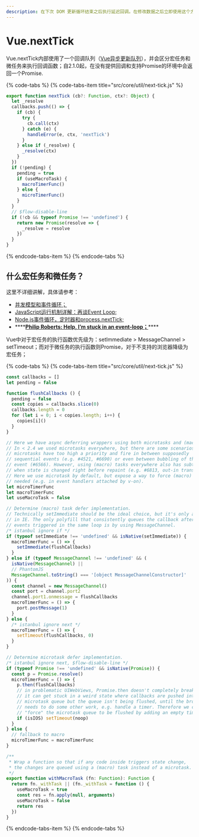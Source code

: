 ```yaml
---
description: 在下次 DOM 更新循环结束之后执行延迟回调。在修改数据之后立即使用这个方法，获取更新后的 DOM。
---
```


# Vue.nextTick

Vue.nextTick内部使用了一个回调队列（[Vue异步更新队列](https://cn.vuejs.org/v2/guide/reactivity.html#%E5%BC%82%E6%AD%A5%E6%9B%B4%E6%96%B0%E9%98%9F%E5%88%97)），并会区分宏任务和微任务来执行回调函数；自2.1.0起，在没有提供回调和支持Promise的环境中会返回一个Promise.

{% code-tabs %}
{% code-tabs-item title="src/core/util/next-tick.js" %}
```javascript
export function nextTick (cb?: Function, ctx?: Object) {
  let _resolve
  callbacks.push(() => {
    if (cb) {
      try {
        cb.call(ctx)
      } catch (e) {
        handleError(e, ctx, 'nextTick')
      }
    } else if (_resolve) {
      _resolve(ctx)
    }
  })
  if (!pending) {
    pending = true
    if (useMacroTask) {
      macroTimerFunc()
    } else {
      microTimerFunc()
    }
  }
  // $flow-disable-line
  if (!cb && typeof Promise !== 'undefined') {
    return new Promise(resolve => {
      _resolve = resolve
    })
  }
}
```
{% endcode-tabs-item %}
{% endcode-tabs %}

## 什么宏任务和微任务？

这里不详细讲解，具体请参考：

* [并发模型和事件循环；](https://developer.mozilla.org/zh-CN/docs/Web/JavaScript/EventLoop)
* [JavaScript运行机制详解：再谈Event Loop;](http://www.ruanyifeng.com/blog/2014/10/event-loop.html)
* [Node.js事件循环，定时器和process.nextTick;](https://nodejs.org/zh-cn/docs/guides/event-loop-timers-and-nexttick/#what-is-the-event-loop)
* \*\*\*\*[**Philip Roberts: Help, I’m stuck in an event-loop；**](https://vimeo.com/96425312)\*\*\*\*

Vue中对于宏任务的执行函数优先级为：setImmediate &gt; MessageChannel &gt; setTimeout；而对于微任务的执行函数则Promise，对于不支持的浏览器降级为宏任务；

{% code-tabs %}
{% code-tabs-item title="src/core/util/next-tick.js" %}
```javascript
const callbacks = []
let pending = false

function flushCallbacks () {
  pending = false
  const copies = callbacks.slice(0)
  callbacks.length = 0
  for (let i = 0; i < copies.length; i++) {
    copies[i]()
  }
}

// Here we have async deferring wrappers using both microtasks and (macro) tasks.
// In < 2.4 we used microtasks everywhere, but there are some scenarios where
// microtasks have too high a priority and fire in between supposedly
// sequential events (e.g. #4521, #6690) or even between bubbling of the same
// event (#6566). However, using (macro) tasks everywhere also has subtle problems
// when state is changed right before repaint (e.g. #6813, out-in transitions).
// Here we use microtask by default, but expose a way to force (macro) task when
// needed (e.g. in event handlers attached by v-on).
let microTimerFunc
let macroTimerFunc
let useMacroTask = false

// Determine (macro) task defer implementation.
// Technically setImmediate should be the ideal choice, but it's only available
// in IE. The only polyfill that consistently queues the callback after all DOM
// events triggered in the same loop is by using MessageChannel.
/* istanbul ignore if */
if (typeof setImmediate !== 'undefined' && isNative(setImmediate)) {
  macroTimerFunc = () => {
    setImmediate(flushCallbacks)
  }
} else if (typeof MessageChannel !== 'undefined' && (
  isNative(MessageChannel) ||
  // PhantomJS
  MessageChannel.toString() === '[object MessageChannelConstructor]'
)) {
  const channel = new MessageChannel()
  const port = channel.port2
  channel.port1.onmessage = flushCallbacks
  macroTimerFunc = () => {
    port.postMessage(1)
  }
} else {
  /* istanbul ignore next */
  macroTimerFunc = () => {
    setTimeout(flushCallbacks, 0)
  }
}

// Determine microtask defer implementation.
/* istanbul ignore next, $flow-disable-line */
if (typeof Promise !== 'undefined' && isNative(Promise)) {
  const p = Promise.resolve()
  microTimerFunc = () => {
    p.then(flushCallbacks)
    // in problematic UIWebViews, Promise.then doesn't completely break, but
    // it can get stuck in a weird state where callbacks are pushed into the
    // microtask queue but the queue isn't being flushed, until the browser
    // needs to do some other work, e.g. handle a timer. Therefore we can
    // "force" the microtask queue to be flushed by adding an empty timer.
    if (isIOS) setTimeout(noop)
  }
} else {
  // fallback to macro
  microTimerFunc = macroTimerFunc
}

/**
 * Wrap a function so that if any code inside triggers state change,
 * the changes are queued using a (macro) task instead of a microtask.
 */
export function withMacroTask (fn: Function): Function {
  return fn._withTask || (fn._withTask = function () {
    useMacroTask = true
    const res = fn.apply(null, arguments)
    useMacroTask = false
    return res
  })
}

```
{% endcode-tabs-item %}
{% endcode-tabs %}

